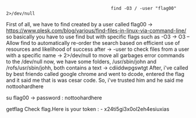                                             find -O3 / -user "flag00" 2>/dev/null

First of all, we have to find created by a user called flag00
-> https://www.plesk.com/blog/various/find-files-in-linux-via-command-line/
so basically you have to use find but with specific flags such as -O3
    -> O3 – Allow find to automatically re-order the search based on efficient use of resources and likelihood of success after
    -> -user to check files from a user with a specific name
    -> 2>/dev/null to move all garbages error commands to the /dev/null
now, we have some folders, /usr/sbin/john and /rofs/usr/sbin/johh, both contains a text
    -> cdiiddwpgswtgt
After, i've called by best friendo called google chrome and went to dcode, entered the flag and it said me that is was cesar code.
So, i've trusted him and he said me nottoohardhere

su flag00 -> password : nottoohardhere

getflag
Check flag.Here is your token : -   x24ti5gi3x0ol2eh4esiuxias
